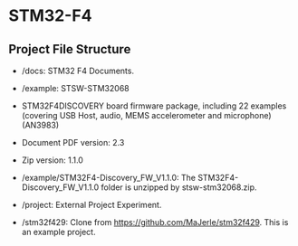 # STM32-F4

## Project File Structure

* /docs: STM32 F4 Documents.

* /example: STSW-STM32068
	
 * STM32F4DISCOVERY board firmware package, including 22 examples (covering USB Host, audio, MEMS accelerometer and microphone) (AN3983)

 * Document PDF version: 2.3

 * Zip version: 1.1.0

* /example/STM32F4-Discovery\_FW\_V1.1.0: The STM32F4-Discovery\_FW\_V1.1.0 folder is unzipped by stsw-stm32068.zip.

* /project: External Project Experiment.

* /stm32f429: Clone from https://github.com/MaJerle/stm32f429. This is an example project.
